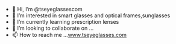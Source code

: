 - 👋 Hi, I’m @tseyeglassescom
- 👀 I’m interested in smart glasses and optical frames,sunglasses
- 🌱 I’m currently learning prescription lenses
- 💞️ I’m looking to collaborate on ...
- 📫 How to reach me ...www.tseyeglasses.com

<!---
tseyeglassescom/tseyeglassescom is a ✨ special ✨ repository because its `README.md` (this file) appears on your GitHub profile.
You can click the Preview link to take a look at your changes.
--->
